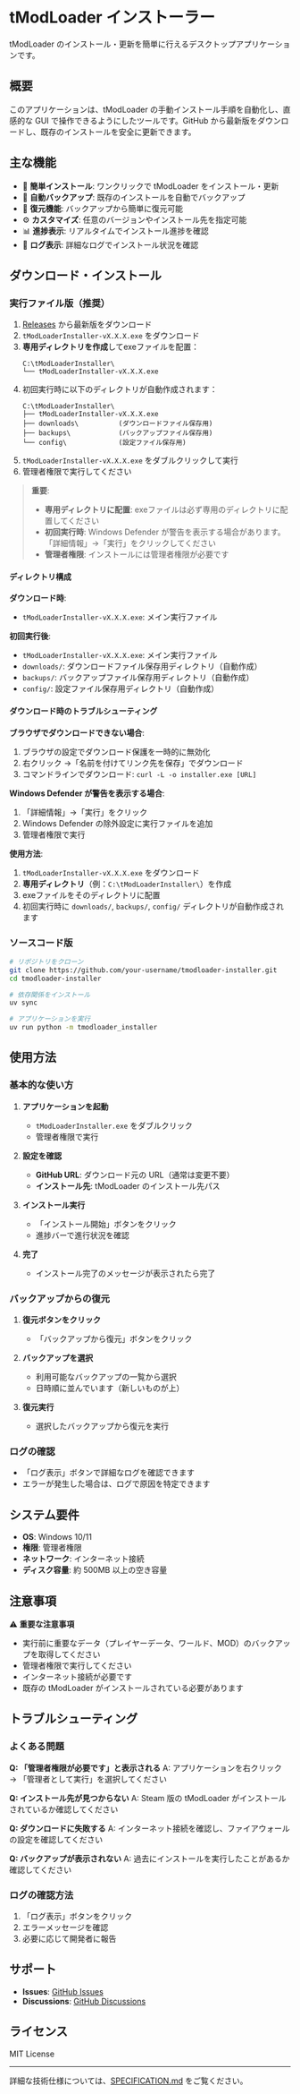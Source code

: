 # tModLoader インストーラー

tModLoader のインストール・更新を簡単に行えるデスクトップアプリケーションです。

## 概要

このアプリケーションは、tModLoader の手動インストール手順を自動化し、直感的な GUI で操作できるようにしたツールです。GitHub から最新版をダウンロードし、既存のインストールを安全に更新できます。

## 主な機能

- 🚀 **簡単インストール**: ワンクリックで tModLoader をインストール・更新
- 💾 **自動バックアップ**: 既存のインストールを自動でバックアップ
- 🔄 **復元機能**: バックアップから簡単に復元可能
- ⚙️ **カスタマイズ**: 任意のバージョンやインストール先を指定可能
- 📊 **進捗表示**: リアルタイムでインストール進捗を確認
- 📝 **ログ表示**: 詳細なログでインストール状況を確認

## ダウンロード・インストール

### 実行ファイル版（推奨）

1. [Releases](https://github.com/your-username/tmodloader-installer/releases) から最新版をダウンロード
2. `tModLoaderInstaller-vX.X.X.exe` をダウンロード
3. **専用ディレクトリを作成**してexeファイルを配置：
   ```
   C:\tModLoaderInstaller\
   └── tModLoaderInstaller-vX.X.X.exe
   ```
4. 初回実行時に以下のディレクトリが自動作成されます：
   ```
   C:\tModLoaderInstaller\
   ├── tModLoaderInstaller-vX.X.X.exe
   ├── downloads\          (ダウンロードファイル保存用)
   ├── backups\            (バックアップファイル保存用)
   └── config\             (設定ファイル保存用)
   ```
5. `tModLoaderInstaller-vX.X.X.exe` をダブルクリックして実行
6. 管理者権限で実行してください

> **重要**:
>
> - **専用ディレクトリに配置**: exeファイルは必ず専用のディレクトリに配置してください
> - **初回実行時**: Windows Defender が警告を表示する場合があります。「詳細情報」→「実行」をクリックしてください
> - **管理者権限**: インストールには管理者権限が必要です

#### ディレクトリ構成

**ダウンロード時**:
- `tModLoaderInstaller-vX.X.X.exe`: メイン実行ファイル

**初回実行後**:
- `tModLoaderInstaller-vX.X.X.exe`: メイン実行ファイル
- `downloads/`: ダウンロードファイル保存用ディレクトリ（自動作成）
- `backups/`: バックアップファイル保存用ディレクトリ（自動作成）
- `config/`: 設定ファイル保存用ディレクトリ（自動作成）

#### ダウンロード時のトラブルシューティング

**ブラウザでダウンロードできない場合**:

1. ブラウザの設定でダウンロード保護を一時的に無効化
2. 右クリック →「名前を付けてリンク先を保存」でダウンロード
3. コマンドラインでダウンロード: `curl -L -o installer.exe [URL]`

**Windows Defender が警告を表示する場合**:

1. 「詳細情報」→「実行」をクリック
2. Windows Defender の除外設定に実行ファイルを追加
3. 管理者権限で実行

**使用方法**:

1. `tModLoaderInstaller-vX.X.X.exe` をダウンロード
2. **専用ディレクトリ**（例：`C:\tModLoaderInstaller\`）を作成
3. exeファイルをそのディレクトリに配置
4. 初回実行時に `downloads/`, `backups/`, `config/` ディレクトリが自動作成されます

### ソースコード版

```bash
# リポジトリをクローン
git clone https://github.com/your-username/tmodloader-installer.git
cd tmodloader-installer

# 依存関係をインストール
uv sync

# アプリケーションを実行
uv run python -m tmodloader_installer
```

## 使用方法

### 基本的な使い方

1. **アプリケーションを起動**

   - `tModLoaderInstaller.exe` をダブルクリック
   - 管理者権限で実行

2. **設定を確認**

   - **GitHub URL**: ダウンロード元の URL（通常は変更不要）
   - **インストール先**: tModLoader のインストール先パス

3. **インストール実行**

   - 「インストール開始」ボタンをクリック
   - 進捗バーで進行状況を確認

4. **完了**
   - インストール完了のメッセージが表示されたら完了

### バックアップからの復元

1. **復元ボタンをクリック**

   - 「バックアップから復元」ボタンをクリック

2. **バックアップを選択**

   - 利用可能なバックアップの一覧から選択
   - 日時順に並んでいます（新しいものが上）

3. **復元実行**
   - 選択したバックアップから復元を実行

### ログの確認

- 「ログ表示」ボタンで詳細なログを確認できます
- エラーが発生した場合は、ログで原因を特定できます

## システム要件

- **OS**: Windows 10/11
- **権限**: 管理者権限
- **ネットワーク**: インターネット接続
- **ディスク容量**: 約 500MB 以上の空き容量

## 注意事項

⚠️ **重要な注意事項**

- 実行前に重要なデータ（プレイヤーデータ、ワールド、MOD）のバックアップを取得してください
- 管理者権限で実行してください
- インターネット接続が必要です
- 既存の tModLoader がインストールされている必要があります

## トラブルシューティング

### よくある問題

**Q: 「管理者権限が必要です」と表示される**
A: アプリケーションを右クリック → 「管理者として実行」を選択してください

**Q: インストール先が見つからない**
A: Steam 版の tModLoader がインストールされているか確認してください

**Q: ダウンロードに失敗する**
A: インターネット接続を確認し、ファイアウォールの設定を確認してください

**Q: バックアップが表示されない**
A: 過去にインストールを実行したことがあるか確認してください

### ログの確認方法

1. 「ログ表示」ボタンをクリック
2. エラーメッセージを確認
3. 必要に応じて開発者に報告

## サポート

- **Issues**: [GitHub Issues](https://github.com/your-username/tmodloader-installer/issues)
- **Discussions**: [GitHub Discussions](https://github.com/your-username/tmodloader-installer/discussions)

## ライセンス

MIT License

---

詳細な技術仕様については、[SPECIFICATION.md](SPECIFICATION.md) をご覧ください。
